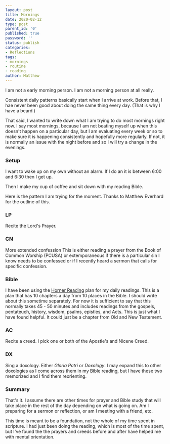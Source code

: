 ```yaml
---
layout: post
title: Mornings
date: 2020-02-12
type: post
parent_id: '0'
published: true
password: ''
status: publish
categories:
- Reflections
tags:
- mornings
- routine
- reading
author: Matthew
---
```

I am not a early morning person. I am not a morning
person at all really.

Consistent daily patterns basically start when I arrive at work.
Before that, I hae never been good about doing the same thing every
day. (That is why I have a beard.)

That said, I wanted to write down what I am trying to do most mornings
right now. I say most mornings, because I am not beating myself up when
this doesn't happen on a particular day, but I am evaluating every week
or so to make sure it is happening consistently and hopefully more regularly.
If not, it is normally an issue with the night before and so I will try
a change in the evenings.

### Setup

I want to wake up on my own without an alarm. If I do an it is between 6:00
and 6:30 then I get up.

Then I make my cup of coffee and sit down with my reading Bible.

Here is the pattern I am trying for the moment. Thanks to Matthew Everhard for
the outline of this.

### LP

Recite the Lord's Prayer.

### CN

More extended confession This is either reading a prayer from the Book of
Common Worship (PCUSA) or extemporaneous if there is a particular sin I
know needs to be confessed or if I recently heard a sermon that calls for
specific confession.

### Bible

I have been using the [Horner Reading](/assets/professor-grant-horners-bible-reading-system.pdf) 
plan for my daily readings. This is a plan that has 10 chapters a day from 10 places in the Bible. 
I should write about this sometime separately. For now it is sufficient to say that this normally 
takes 45 - 50 minutes and includes readings from the gospels, pentateuch, history, wisdom, psalms, 
epistles, and Acts. This is just what I have found helpful. It could just be a chapter from Old 
and New Testement.

### AC

Recite a creed. I pick one or both of the Apostle's and Nicene Creed.

### DX

Sing a doxology. Either _Gloria Patri_ or _Doxology_. I may expand this to other
doxologies as I come across them in my Bible reading, but I have these two
memorized and I find them reorienting.

### Summary

That's it. I assume there are other times for prayer and Bible study that will
take place in the rest of the day depending on what is going on. Am I preparing
for a sermon or reflection, or am I meeting with a friend, etc.

This time is meant to be a foundation, not the whole of my time spent in
scripture. I had just been doing the reading, which is most of the time
spent, but I've found the the prayers and creeds before and after have
helped me with mental orientation.
